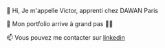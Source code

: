 👋 Hi, Je m'appelle Victor, apprenti chez DAWAN Paris 

👀 Mon portfolio arrive à grand pas 🚶‍♂️

📫 Vous pouvez me contacter sur [linkedin](https://www.linkedin.com/in/victor-andr%C3%A9-33b139151/)

<!---
AndreVictor60/AndreVictor60 is a ✨ special ✨ repository because its `README.md` (this file) appears on your GitHub profile.
You can click the Preview link to take a look at your changes.
--->

